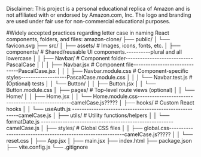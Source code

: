 Disclaimer: This project is a personal educational replica of Amazon and is not affiliated with or endorsed by Amazon.com, Inc. The logo and branding are used under fair use for non-commercial educational purposes.

#Widely accepted practices regarding letter case in naming React components, folders, and files:
amazon-clone/
├── public/
│   └── favicon.svg
├── src/
│   ├── assets/                    # Images, icons, fonts, etc.
│   ├── components/                # Shared/reusable UI components.----------plural and all lowercase
│   │   ├── Navbar/                # Component folder----------------------------PascalCase
│   │   │   ├── Navbar.jsx         # Component file------------------------------PascalCase.jsx
│   │   │   ├── Navbar.module.css  # Component-specific styles-------------------PascalCase.module.css
│   │   │   └── Navbar.test.js     # (Optional) tests
│   │   └── Button/
│   │       ├── Button.jsx
│   │       └── Button.module.css
│   ├── pages/                    # Top-level route views (optional)
│   │   └── Home/
│   │       ├── Home.jsx
│   │       └── Home.module.css--------------------------------------------------camelCase.js?????
│   ├── hooks/                    # Custom React hooks
│   │   └── useAuth.js    -------------------------------------------------------camelCase.js
│   ├── utils/                    # Utility functions/helpers
│   │   └── formatDate.js -------------------------------------------------------camelCase.js
│   ├── styles/                   # Global CSS files
│   │   ├── global.css-----------------------------------------------------------camelCase.js?????
│   │   └── reset.css
│   ├── App.jsx
│   ├── main.jsx
├── index.html
├── package.json
├── vite.config.js
└── .gitignore
